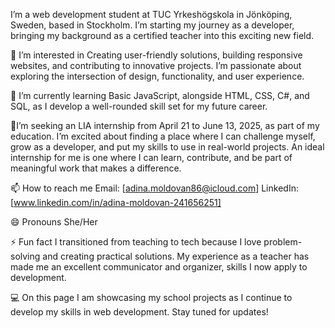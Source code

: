 I’m a web development student at TUC Yrkeshögskola in Jönköping, Sweden, based in Stockholm. I’m starting my journey as a developer, bringing my background as a certified teacher into this exciting new field.

👀 I’m interested in
Creating user-friendly solutions, building responsive websites, and contributing to innovative projects. I’m passionate about exploring the intersection of design, functionality, and user experience.

🌱 I’m currently learning
Basic JavaScript, alongside HTML, CSS, C#, and SQL, as I develop a well-rounded skill set for my future career.

💞️I’m seeking an LIA internship from April 21 to June 13, 2025, as part of my education. I’m excited about finding a place where I can challenge myself, grow as a developer, and put my skills to use in real-world projects. An ideal internship for me is one where I can learn, contribute, and be part of meaningful work that makes a difference.

📫 How to reach me
Email: [adina.moldovan86@icloud.com]
LinkedIn: [www.linkedin.com/in/adina-moldovan-241656251]

😄 Pronouns
She/Her

⚡ Fun fact
I transitioned from teaching to tech because I love problem-solving and creating practical solutions. My experience as a teacher has made me an excellent communicator and organizer, skills I now apply to development.

💻 On this page
I am showcasing my school projects as I continue to develop my skills in web development. Stay tuned for updates!
